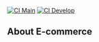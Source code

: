 [![CI Main](https://github.com/DanielMondini/ecommerce/actions/workflows/laravel.yml/badge.svg?branch=main)](https://github.com/DanielMondini/ecommerce/actions/workflows/laravel.yml)
[![CI Develop](https://github.com/DanielMondini/ecommerce/actions/workflows/laravel.yml/badge.svg?branch=develop)](https://github.com/DanielMondini/ecommerce/actions/workflows/laravel.yml)
## About E-commerce
